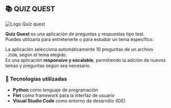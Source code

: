 ## 📚 QUIZ QUEST  

![Logo Quiz quest](.assets/images/quiz_quest.png)

**Quiz Quest** es una aplicación de preguntas y respuestas tipo test.  
Puedes utilizarla para entretenerte o para estudiar un tema específico.  

La aplicación selecciona automáticamente 10 preguntas de un archivo `.JSON`, según el tema elegido.  
Es una aplicación **responsive y escalable**, permitiendo la adición de nuevos temas y preguntas según sea necesario.  

### 🚀 Tecnologías utilizadas  
- **Python** como lenguaje de programación  
- **Flet** como framework para la interfaz de usuario  
- **Visual Studio Code** como entorno de desarrollo (IDE)  
